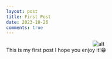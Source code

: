 ```yaml
---
layout: post
title: First Post
date: 2023-10-26
comments: true
---
```

<span style="display:block;text-align:center">![alt](https://media.giphy.com/media/RA8poJqg54vq8/giphy.gif)</span>
This is my first post
I hope you enjoy it!😁
